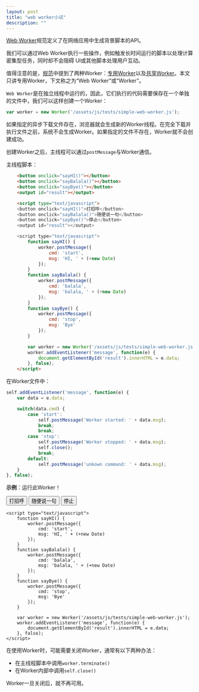 ```yaml
---
layout: post
title: "web worker小试"
description: ""
---
```


[Web Worker](http://www.whatwg.org/specs/web-apps/current-work/multipage/workers.html)规范定义了在网络应用中生成背景脚本的API。

我们可以通过Web Worker执行一些操作，例如触发长时间运行的脚本以处理计算密集型任务，同时却不会阻碍 UI或其他脚本处理用户互动。

值得注意的是，[规范](http://www.whatwg.org/specs/web-apps/current-work/multipage/workers.html)中提到了两种Worker：[专用Worker](http://www.whatwg.org/specs/web-apps/current-work/multipage/workers.html#dedicated-workers-and-the-worker-interface)以及[共享Worker](http://www.whatwg.org/specs/web-apps/current-work/multipage/workers.html#shared-workers-and-the-sharedworker-interface)。本文只讲专用Worker，下文称之为“Web Worker”或“Worker”。

`Web Worker`是在独立线程中运行的，因此，它们执行的代码需要保存在一个单独的文件中，我们可以这样创建一个Worker：

```javascript
var worker = new Worker('/assets/js/tests/simple-web-worker.js');
```

如果指定的异步下载文件存在，浏览器就会生成新的Worker线程。在完全下载并执行文件之前，系统不会生成Worker。如果指定的文件不存在，Worker就不会创建成功。

创建Worker之后，主线程可以通过`postMessage`与Worker通信。

<!-- more -->

主线程脚本：

```html
    <button onclick="sayHI()"></button>
    <button onclick="sayBalala()"></button>
    <button onclick="sayBye()"></button>
    <output id="result"></output>

    <script type="text/javascript">
    <button onclick="sayHI()">打招呼</button>
    <button onclick="sayBalala()">随便说一句</button>
    <button onclick="sayBye()">停止</button>
    <output id="result"></output>

    <script type="text/javascript">
        function sayHI() {
            worker.postMessage({
                cmd: 'start',
                msg: 'HI, ' + (+new Date)
            });
        }
        function sayBalala() {
            worker.postMessage({
                cmd: 'balala',
                msg: 'balala, ' + (+new Date)
            });
        }
        function sayBye() {
            worker.postMessage({
                cmd: 'stop',
                msg: 'Bye'
            });
        }

        var worker = new Worker('/assets/js/tests/simple-web-worker.js');
        worker.addEventListener('message', function(e) {
            document.getElementById('result').innerHTML = e.data;
        }, false);
    </script>
```

在Worker文件中：

```javascript
self.addEventListener('message', function(e) {
    var data = e.data;

    switch(data.cmd) {
        case 'start':
            self.postMessage('Worker started: ' + data.msg);
            break;
            break;
        case 'stop':
            self.postMessage('Worker stopped: ' + data.msg);
            self.close();
            break;
        default:
            self.postMessage('unkown command: ' + data.msg);
    }
}, false);
```

**示例**：运行此Worker！

<div class="example">
    <button onclick="sayHI()">打招呼</button>
    <button onclick="sayBalala()">随便说一句</button>
    <button onclick="sayBye()">停止</button>
    <output id="result"></output>

    <script type="text/javascript">
        function sayHI() {
            worker.postMessage({
                cmd: 'start',
                msg: 'HI, ' + (+new Date)
            });
        }
        function sayBalala() {
            worker.postMessage({
                cmd: 'balala',
                msg: 'balala, ' + (+new Date)
            });
        }
        function sayBye() {
            worker.postMessage({
                cmd: 'stop',
                msg: 'Bye'
            });
        }

        var worker = new Worker('/assets/js/tests/simple-web-worker.js');
        worker.addEventListener('message', function(e) {
            document.getElementById('result').innerHTML = e.data;
        }, false);
    </script>
</div>

在使用Worker时，可能需要关闭Worker，通常有以下两种办法：

* 在主线程脚本中调用`worker.terminate()`
* 在Worker内部中调用`self.close()`

Worker一旦关闭后，就不再可用。
